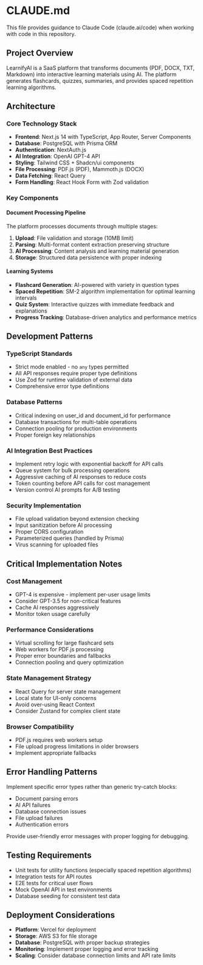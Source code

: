# CLAUDE.md

This file provides guidance to Claude Code (claude.ai/code) when working with code in this repository.

## Project Overview

LearnifyAI is a SaaS platform that transforms documents (PDF, DOCX, TXT, Markdown) into interactive learning materials using AI. The platform generates flashcards, quizzes, summaries, and provides spaced repetition learning algorithms.

## Architecture

### Core Technology Stack
- **Frontend**: Next.js 14 with TypeScript, App Router, Server Components
- **Database**: PostgreSQL with Prisma ORM
- **Authentication**: NextAuth.js
- **AI Integration**: OpenAI GPT-4 API
- **Styling**: Tailwind CSS + Shadcn/ui components
- **File Processing**: PDF.js (PDF), Mammoth.js (DOCX)
- **Data Fetching**: React Query
- **Form Handling**: React Hook Form with Zod validation

### Key Components

#### Document Processing Pipeline
The platform processes documents through multiple stages:
1. **Upload**: File validation and storage (10MB limit)
2. **Parsing**: Multi-format content extraction preserving structure
3. **AI Processing**: Content analysis and learning material generation
4. **Storage**: Structured data persistence with proper indexing

#### Learning Systems
- **Flashcard Generation**: AI-powered with variety in question types
- **Spaced Repetition**: SM-2 algorithm implementation for optimal learning intervals
- **Quiz System**: Interactive quizzes with immediate feedback and explanations
- **Progress Tracking**: Database-driven analytics and performance metrics

## Development Patterns

### TypeScript Standards
- Strict mode enabled - no `any` types permitted
- All API responses require proper type definitions
- Use Zod for runtime validation of external data
- Comprehensive error type definitions

### Database Patterns
- Critical indexing on user_id and document_id for performance
- Database transactions for multi-table operations
- Connection pooling for production environments
- Proper foreign key relationships

### AI Integration Best Practices
- Implement retry logic with exponential backoff for API calls
- Queue system for bulk processing operations
- Aggressive caching of AI responses to reduce costs
- Token counting before API calls for cost management
- Version control AI prompts for A/B testing

### Security Implementation
- File upload validation beyond extension checking
- Input sanitization before AI processing
- Proper CORS configuration
- Parameterized queries (handled by Prisma)
- Virus scanning for uploaded files

## Critical Implementation Notes

### Cost Management
- GPT-4 is expensive - implement per-user usage limits
- Consider GPT-3.5 for non-critical features
- Cache AI responses aggressively
- Monitor token usage carefully

### Performance Considerations
- Virtual scrolling for large flashcard sets
- Web workers for PDF.js processing
- Proper error boundaries and fallbacks
- Connection pooling and query optimization

### State Management Strategy
- React Query for server state management
- Local state for UI-only concerns
- Avoid over-using React Context
- Consider Zustand for complex client state

### Browser Compatibility
- PDF.js requires web workers setup
- File upload progress limitations in older browsers
- Implement appropriate fallbacks

## Error Handling Patterns

Implement specific error types rather than generic try-catch blocks:
- Document parsing errors
- AI API failures
- Database connection issues
- File upload failures
- Authentication errors

Provide user-friendly error messages with proper logging for debugging.

## Testing Requirements

- Unit tests for utility functions (especially spaced repetition algorithms)
- Integration tests for API routes
- E2E tests for critical user flows
- Mock OpenAI API in test environments
- Database seeding for consistent test data

## Deployment Considerations

- **Platform**: Vercel for deployment
- **Storage**: AWS S3 for file storage
- **Database**: PostgreSQL with proper backup strategies
- **Monitoring**: Implement proper logging and error tracking
- **Scaling**: Consider database connection limits and API rate limits